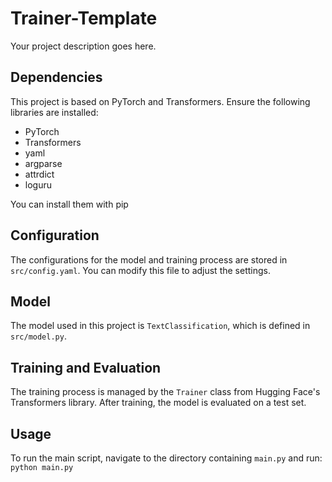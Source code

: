 # Trainer-Template 

Your project description goes here.

## Dependencies

This project is based on PyTorch and Transformers. Ensure the following libraries are installed:

- PyTorch
- Transformers
- yaml
- argparse
- attrdict
- loguru

You can install them with pip

## Configuration

The configurations for the model and training process are stored in `src/config.yaml`. You can modify this file to adjust the settings.

## Model

The model used in this project is `TextClassification`, which is defined in `src/model.py`.

## Training and Evaluation

The training process is managed by the `Trainer` class from Hugging Face's Transformers library. After training, the model is evaluated on a test set.

## Usage
To run the main script, navigate to the directory containing `main.py` and run:
`python main.py`
